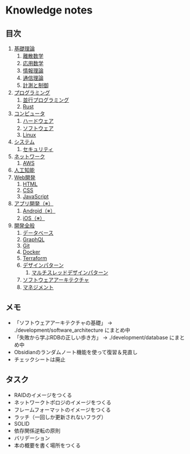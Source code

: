 # Knowledge notes


## 目次

1. [基礎理論](./basics/README.md)
	1. [離散数学](./basics/discrete_mathematics/README.md)
	1. [応用数学](./basics/applied_mathematics/README.md)
	1. [情報理論](./basics/information_theory/README.md)
	1. [通信理論](./basics/communication_theory/README.md)
	1. [計測と制御](./basics/measurement_and_control/README.md)
1. [プログラミング](./programming/README.md)
	1. [並行プログラミング](./programming/parallel_programming/README.md)
	1. [Rust](./programming/rust/README.md)
1. [コンピュータ](./computer/README.md)
	1. [ハードウェア](./computer/hardware/README.md)
	1. [ソフトウェア](./computer/software/README.md)
	1. [Linux](./computer/linux/README.md)
1. [システム](./system/README.md)
	1. [セキュリティ](./system/security/README.md)
1. [ネットワーク](./network/README.md)
	1. [AWS](./network/aws/README.md)
1. [人工知能](./artificial_intelligence/README.md)
1. [Web開発](./web_development/README.md)
	1. [HTML](./web_development/html/README.md)
	1. [CSS](./web_development/css/README.md)
	1. [JavaScript](./web_development/javascript/README.md)
1. [アプリ開発（※）](./app_development/README.md)
	1. [Android（※）](./app_development/android/README.md)
	1. [iOS（※）](./app_development/ios/README.md)
1. [開発全般](./development/README.md)
	1. [データベース](./development/database/README.md)
	1. [GraphQL](./development/graphql/README.md)
	1. [Git](./development/git/README.md)
	1. [Docker](./development/docker/README.md)
	1. [Terraform](./development/terraform/README.md)
	1. [デザインパターン](./development/design_pattern/README.md)
		1. [マルチスレッドデザインパターン](./development/design_pattern/multi_thread/README.md)
	1. [ソフトウェアアーキテクチャ](./development/software_architecture/README.md)
	1. [マネジメント](./development/management/README.md)


## メモ

- 「ソフトウェアアーキテクチャの基礎」 -> ./development/software_architecture にまとめ中
- 「失敗から学ぶRDBの正しい歩き方」 → ./development/database にまとめ中
- Obsidianのランダムノート機能を使って復習＆見直し
- チェックシートは廃止


## タスク

- RAIDのイメージをつくる
- ネットワークトポロジのイメージをつくる
- フレームフォーマットのイメージをつくる
- ラッチ（一回しか更新されないフラグ）
- SOLID
- 依存関係逆転の原則
- バリデーション
- 本の概要を書く場所をつくる
